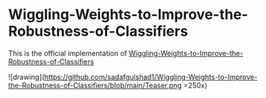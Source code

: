 # Wiggling-Weights-to-Improve-the-Robustness-of-Classifiers

This is the official implementation of
[Wiggling-Weights-to-Improve-the-Robustness-of-Classifiers](https://arxiv.org/pdf/2111.09779.pdf) 

![drawing](https://github.com/sadafgulshad1/Wiggling-Weights-to-Improve-the-Robustness-of-Classifiers/blob/main/Teaser.png =250x)
